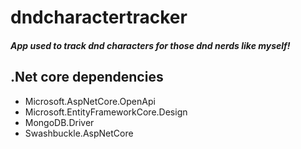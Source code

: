 # dndcharactertracker

##### App used to track dnd characters for those dnd nerds like myself!

## .Net core dependencies

   <ul>
    <li>Microsoft.AspNetCore.OpenApi</li>
    <li>Microsoft.EntityFrameworkCore.Design</li>
    <li>MongoDB.Driver</li>
    <li>Swashbuckle.AspNetCore</li>
   </ul>
